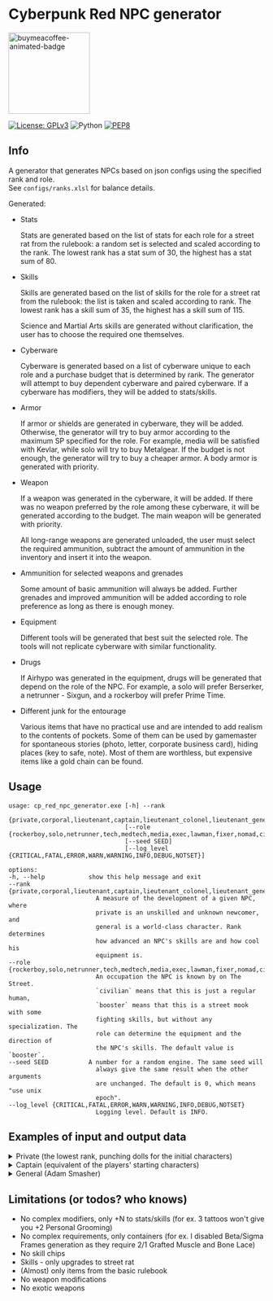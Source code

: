 # Cyberpunk Red NPC generator

<a href="https://buymeacoffee.com/n0lavar" target="_blank" title="buymeacoffee">
  <img src="https://iili.io/JIYMmUN.gif"  alt="buymeacoffee-animated-badge" style="width: 160px;">
</a>

[![License: GPLv3](https://img.shields.io/badge/License-GPLv3-blue.svg)](https://www.gnu.org/licenses/gpl-3.0)
![Python](https://img.shields.io/badge/python-3.12-blue.svg)
[![PEP8](https://img.shields.io/badge/code%20style-pep8-orange.svg)](https://www.python.org/dev/peps/pep-0008/)

## Info

A generator that generates NPCs based on json configs using the specified rank and role.  
See `configs/ranks.xlsl` for balance details.

Generated:

* Stats

  Stats are generated based on the list of stats for each role for a street rat from the rulebook: a random set is
  selected and scaled according to the rank. The lowest rank has a stat sum of 30, the highest has a stat sum of 80.


* Skills

  Skills are generated based on the list of skills for the role for a street rat from the rulebook: the list is taken
  and scaled according to rank. The lowest rank has a skill sum of 35, the highest has a skill sum of 115.

  Science and Martial Arts skills are generated without clarification, the user has to choose the required one
  themselves.


* Cyberware

  Cyberware is generated based on a list of cyberware unique to each role and a purchase budget that is determined by
  rank. The generator will attempt to buy dependent cyberware and paired cyberware. If a cyberware has modifiers, they
  will be added to stats/skills.


* Armor

  If armor or shields are generated in cyberware, they will be added. Otherwise, the generator will try to buy armor
  according to the maximum SP specified for the role. For example, media will be satisfied with Kevlar, while solo will
  try to buy Metalgear. If the budget is not enough, the generator will try to buy a cheaper armor. A body armor is
  generated with priority.


* Weapon

  If a weapon was generated in the cyberware, it will be added. If there was no weapon preferred by the role among these
  cyberware, it will be generated according to the budget. The main weapon will be generated with priority.

  All long-range weapons are generated unloaded, the user must select the required ammunition, subtract the amount of
  ammunition in the inventory and insert it into the weapon.

* Ammunition for selected weapons and grenades

  Some amount of basic ammunition will always be added. Further grenades and improved ammunition will be added according
  to role preference as long as there is enough money.


* Equipment

  Different tools will be generated that best suit the selected role. The tools will not replicate cyberware with
  similar functionality.


* Drugs

  If Airhypo was generated in the equipment, drugs will be generated that depend on the role of the NPC. For example, a
  solo will prefer Berserker, a netrunner - Sixgun, and a rockerboy will prefer Prime Time.


* Different junk for the entourage

  Various items that have no practical use and are intended to add realism to the contents of pockets. Some of them can
  be used by gamemaster for spontaneous stories (photo, letter, corporate business card), hiding places (key to safe,
  note). Most of them are worthless, but expensive items like a gold chain can be found.

## Usage

```
usage: cp_red_npc_generator.exe [-h] --rank
                                {private,corporal,lieutenant,captain,lieutenant_colonel,lieutenant_general,general}
                                [--role {rockerboy,solo,netrunner,tech,medtech,media,exec,lawman,fixer,nomad,civilian,booster}]
                                [--seed SEED]
                                [--log_level {CRITICAL,FATAL,ERROR,WARN,WARNING,INFO,DEBUG,NOTSET}]

options:
-h, --help            show this help message and exit
--rank {private,corporal,lieutenant,captain,lieutenant_colonel,lieutenant_general,general}
                        A measure of the development of a given NPC, where
                        private is an unskilled and unknown newcomer, and
                        general is a world-class character. Rank determines
                        how advanced an NPC's skills are and how cool his
                        equipment is.
--role {rockerboy,solo,netrunner,tech,medtech,media,exec,lawman,fixer,nomad,civilian,booster}
                        An occupation the NPC is known by on The Street.
                        `civilian` means that this is just a regular human,
                        `booster` means that this is a street mook with some
                        fighting skills, but without any specialization. The
                        role can determine the equipment and the direction of
                        the NPC's skills. The default value is `booster`.
--seed SEED           A number for a random engine. The same seed will
                        always give the same result when the other arguments
                        are unchanged. The default is 0, which means "use unix
                        epoch".
--log_level {CRITICAL,FATAL,ERROR,WARN,WARNING,INFO,DEBUG,NOTSET}
                        Logging level. Default is INFO.
```

## Examples of input and output data

<details>
  <summary>Private (the lowest rank, punching dolls for the initial characters)</summary>
  Input:

  ```
  cp_red_npc_generator.exe --rank=private --role=solo
  ```

Output:

  ```
  Solo, Private, seed=1717841891
  Has items total worth of 112
  
  Health (you can add conditions here):
      HP: 25/25 (Seriously Wounded: 13)
  
  Stats: (stat+modifiers=total)
      [2] INT | [4] REF | [3] DEX | [2] TECH | [3] COOL | [3] WILL | [3] LUCK | [2] MOVE | [3] BODY | [3] EMP
  
  Skills (stat+skill+modifiers=total):
      Education                            Technique                                Social                            Body                                 
          [2+0+0=2] Accounting                 [2+0+0=2] AirVehicleTech                 [3+0+0=3] Bribery                 [3+2+0=5] Athletics              
          [2+0+0=2] AnimalHandling             [2+0+0=2] BasicTech                      [3+2+0=5] Conversation            [3+0+0=3] Contortionist          
          [2+0+0=2] Bureaucracy                [2+0+0=2] Cybertech                      [3+2+0=5] HumanPerception         [3+0+0=3] Dance                  
          [2+0+0=2] Business                   [2+0+0=2] Demolitions                    [3+3+0=6] Interrogation           [3+0+0=3] Endurance              
          [2+0+0=2] Composition                [2+0+0=2] ElectronicsSecurityTech        [3+2+0=5] Persuasion              [3+3+0=6] ResistTortureDrugs     
          [2+0+0=2] Criminology                [2+3+0=5] FirstAid                       [3+0+0=3] PersonalGrooming        [3+2+0=5] Stealth                
          [2+0+0=2] Cryptography               [2+0+0=2] Forgery                        [3+0+0=3] Streetwise          Awareness                            
          [2+0+0=2] Deduction                  [2+0+0=2] LandVehicleTech                [3+0+0=3] Trading                 [3+2+0=5] Concentration          
          [2+2+0=4] Education                  [2+0+0=2] PaintDrawSculpt                [3+0+0=3] WardrobeStyle           [2+0+0=2] ConcealRevealObject    
          [2+0+0=2] Gamble                     [2+0+0=2] Paramedic                  Ranged_Weapon                         [2+0+0=2] LipReading             
          [2+0+0=2] LibrarySearch              [2+0+0=2] PhotographyFilm                [4+0+0=4] Archery                 [2+3+0=5] Perception             
          [2+2+0=4] LocalExpertYourHome        [2+0+0=2] PickLock                       [4+3+0=7] Autofire                [2+0+0=2] Tracking               
          [2+3+0=5] Tactics                    [2+0+0=2] PickPocket                     [4+3+0=7] Handgun             Fighting                             
          [2+0+0=2] WildernessSurvival         [2+0+0=2] SeaVehicleTech                 [4+0+0=4] HeavyWeapons            [3+2+0=5] Brawling               
          [2+2+0=4] LanguageStreetslang        [2+0+0=2] Weaponstech                    [4+3+0=7] ShoulderArms            [3+3+0=6] Evasion                
          [2+0+0=2] Science                Control                                  Performance                           [3+0+0=3] MartialArts            
                                               [4+0+0=4] DriveLandVehicle               [3+0+0=3] Acting                  [3+3+0=6] MeleeWeapon            
                                               [4+0+0=4] PilotAirVehicle                [2+0+0=2] PlayInstrument          [4+0+0=4] Initiative             
                                               [4+0+0=4] PilotSeaVehicle                                                                                   
                                               [4+0+0=4] Riding                                                                                            
      
  Armor:                                          Weapons:                                                                              
      Body: Leathers [20eb (everyday), SP=4/4]        Boxing [Damage=1d6, ROF=1]                                                        
                                                      Arasaka "Minami 10" (SMG) [50eb (costly), poor, Damage=2d6, ROF=1, Mag=/30 ()]    
  
  Inventory:
      Ammo                                      Equipment / Drugs                     Junk                                                  
          [30] Bullets (Basic) [1eb (cheap)]        [1] Carryall [20eb (everyday)]        [37] Eddies [1eb (cheap)]                         
                                                                                          [1] Memory Chip (Personal Data) [10eb (cheap)]    
                                                                                          [1] An old coin                                   
                                                                                          [1] Used Plane Ticket                             
                                                                                          [1] Ashtray [10eb (cheap)]                        
                                                                                          [1] Half-Used Tube of Rouge Noir Lipstick         
                                                                                          [1] NUSA Lapel Pin                                
                                                                                          [1] Broken Eye Implant   
  ```

</details>

<details>
  <summary>Captain (equivalent of the players' starting characters)</summary>
  Input:

  ```
  cp_red_npc_generator.exe --rank=captain --role=solo
  ```

Output:

  ```
  Solo, Captain, seed=1717842137
  Has items total worth of 1792
  
  Health (you can add conditions here):
      HP: 40/40 (Seriously Wounded: 20)
  
  Stats: (stat+modifiers=total)
      [7] INT | [8] REF | [6] DEX | [3] TECH | [6] COOL | [6] WILL | [7] LUCK | [5] MOVE | [6] BODY | [5] EMP
  
  Skills (stat+skill+modifiers=total):
      Education                            Technique                                Social                            Body                                 
          [7+0+0=7] Accounting                 [3+0+0=3] AirVehicleTech                 [6+0+0=6] Bribery                 [6+2+0=8] Athletics              
          [7+0+0=7] AnimalHandling             [3+0+0=3] BasicTech                      [5+2+0=7] Conversation            [6+0+0=6] Contortionist          
          [7+0+0=7] Bureaucracy                [3+0+0=3] Cybertech                      [5+2+0=7] HumanPerception         [6+0+0=6] Dance                  
          [7+0+0=7] Business                   [3+0+0=3] Demolitions                    [6+6+0=12] Interrogation          [6+0+0=6] Endurance              
          [7+0+0=7] Composition                [3+0+0=3] ElectronicsSecurityTech        [6+2+0=8] Persuasion              [6+6+2=14] ResistTortureDrugs    
          [7+0+0=7] Criminology                [3+6+0=9] FirstAid                       [6+0+0=6] PersonalGrooming        [6+2+0=8] Stealth                
          [7+0+0=7] Cryptography               [3+0+0=3] Forgery                        [6+0+0=6] Streetwise          Awareness                            
          [7+0+0=7] Deduction                  [3+0+0=3] LandVehicleTech                [6+0+0=6] Trading                 [6+2+0=8] Concentration          
          [7+2+0=9] Education                  [3+0+0=3] PaintDrawSculpt                [6+0+0=6] WardrobeStyle           [7+0+0=7] ConcealRevealObject    
          [7+0+0=7] Gamble                     [3+0+0=3] Paramedic                  Ranged_Weapon                         [7+0+0=7] LipReading             
          [7+0+0=7] LibrarySearch              [3+0+0=3] PhotographyFilm                [8+0+0=8] Archery                 [7+6+0=13] Perception            
          [7+2+0=9] LocalExpertYourHome        [3+0+0=3] PickLock                       [8+6+0=14] Autofire               [7+0+0=7] Tracking               
          [7+6+0=13] Tactics                   [3+0+0=3] PickPocket                     [8+6+0=14] Handgun            Fighting                             
          [7+0+0=7] WildernessSurvival         [3+0+0=3] SeaVehicleTech                 [8+0+0=8] HeavyWeapons            [6+2+0=8] Brawling               
          [7+2+0=9] LanguageStreetslang        [3+0+0=3] Weaponstech                    [8+6+0=14] ShoulderArms           [6+6+0=12] Evasion               
          [7+0+0=7] Science                Control                                  Performance                           [6+0+0=6] MartialArts            
                                               [8+0+0=8] DriveLandVehicle               [6+0+0=6] Acting                  [6+6+0=12] MeleeWeapon           
                                               [8+0+0=8] PilotAirVehicle                [3+0+0=3] PlayInstrument          [8+0+0=8] Initiative             
                                               [8+0+0=8] PilotSeaVehicle                                                                                   
                                               [8+0+0=8] Riding                                                                                            
      
  Cyberware:
      Auditory System [1/1]                 Internal Cyberware [1/7]     Fashionware [1/7]         
          Cyberaudio Suite [500eb] [1/3]        Toxin Binders [100eb]        Biomonitor [100eb]    
              Level Damper [100eb]                                                                 
      
  Armor:                                                   Weapons:                                                                                                         
      Head: Light Armorjack [100eb (premium), SP=11/11]        Machete (Medium Melee Weapon) [50eb (costly), standard, Damage=2d6, ROF=2]                                   
      Body: Light Armorjack [100eb (premium), SP=11/11]        Boxing [Damage=2d6, ROF=1]                                                                                   
                                                               Chadran Arms "Jungle Reaper" (Assault Rifle) [500eb (expensive), standard, Damage=5d6, ROF=1, Mag=/25 ()]    
  
  Inventory:
      Ammo                                                   Equipment / Drugs                                     Junk                                           
          [50] Bullets (Basic) [1eb (cheap)]                     [1] Handcuffs [50eb (costly)]                         [541] Eddies [1eb (cheap)]                 
          [1] Grenades (Armor-Piercing) [100eb (premium)]        [1] Personal CarePak [20eb (everyday)]                [1] Hair Wax [20eb (everyday)]             
                                                                 [1] Anti-Smog Breathing Mask [20eb (everyday)]        [1] Crude drawing on napkin                
                                                                                                                       [1] Cheap Necklace [20eb (everyday)]       
                                                                                                                       [1] Shell Casing Keychain                  
                                                                                                                       [1] SafeLok combination                    
                                                                                                                       [1] Pack of Breath Mints [10eb (cheap)]    
  ```

</details>

<details>
  <summary>General (Adam Smasher)</summary>
  Input:

  ```
  cp_red_npc_generator.exe --rank=general --role=solo
  ```

Output:

  ```
  Solo, General, seed=1717842304
  Has items total worth of 28024
  
  Health (you can add conditions here):
      HP: 50/50 (Seriously Wounded: 25)
  
  Stats: (stat+modifiers=total)
      [8] INT | [8-4=4] REF | [8-4=4] DEX | [4] TECH | [8] COOL | [8] WILL | [8] LUCK | [7-4=3] MOVE | [8+2=10] BODY | [1] EMP
  
  Skills (stat+skill+modifiers=total):
      Education                             Technique                                Social                            Body                                 
          [8+0+0=8] Accounting                  [4+0+0=4] AirVehicleTech                 [8+0+0=8] Bribery                 [4+3+0=7] Athletics              
          [8+0+0=8] AnimalHandling              [4+0+0=4] BasicTech                      [1+3+0=4] Conversation            [4+0+0=4] Contortionist          
          [8+0+0=8] Bureaucracy                 [4+0+0=4] Cybertech                      [1+3+0=4] HumanPerception         [4+0+0=4] Dance                  
          [8+0+0=8] Business                    [4+0+0=4] Demolitions                    [8+8+0=16] Interrogation          [8+0+0=8] Endurance              
          [8+0+0=8] Composition                 [4+0+0=4] ElectronicsSecurityTech        [8+3+0=11] Persuasion             [8+8+2=18] ResistTortureDrugs    
          [8+0+0=8] Criminology                 [4+8+0=12] FirstAid                      [8+0+0=8] PersonalGrooming        [4+3+0=7] Stealth                
          [8+0+0=8] Cryptography                [4+0+0=4] Forgery                        [8+0+0=8] Streetwise          Ranged_Weapon                        
          [8+0+0=8] Deduction                   [4+0+0=4] LandVehicleTech                [8+0+0=8] Trading                 [4+0+0=4] Archery                
          [8+3+0=11] Education                  [4+0+0=4] PaintDrawSculpt                [8+0+0=8] WardrobeStyle           [4+8+0=12] Autofire              
          [8+0+0=8] Gamble                      [4+0+0=4] Paramedic                  Fighting                              [4+8+0=12] Handgun               
          [8+0+0=8] LibrarySearch               [4+0+0=4] PhotographyFilm                [4+3+0=7] Brawling                [4+0+0=4] HeavyWeapons           
          [8+3+0=11] LocalExpertYourHome        [4+0+0=4] PickLock                       [4+8+0=12] Evasion                [4+8+0=12] ShoulderArms          
          [8+8+0=16] Tactics                    [4+0+0=4] PickPocket                     [4+0+0=4] MartialArts         Awareness                            
          [8+0+0=8] WildernessSurvival          [4+0+0=4] SeaVehicleTech                 [4+8+0=12] MeleeWeapon            [8+3+0=11] Concentration         
          [8+3+0=11] LanguageStreetslang        [4+0+0=4] Weaponstech                    [4+0+3=7] Initiative              [8+0+0=8] ConcealRevealObject    
          [8+0+0=8] Science                 Control                                  Performance                           [8+0+0=8] LipReading             
                                                [4+0+0=4] DriveLandVehicle               [8+0+0=8] Acting                  [8+8+0=16] Perception            
                                                [4+0+0=4] PilotAirVehicle                [4+0+0=4] PlayInstrument          [8+0+0=8] Tracking               
                                                [4+0+0=4] PilotSeaVehicle                                                                                   
                                                [4+0+0=4] Riding                                                                                            
      
  Cyberware:
      Eye Sockets [2/2]                            Borgware                                         Internal Cyberware [5/7]                     
          Cybereye [100eb] [2/3]                       MultiOptic Mount [1000eb] [1/5]                  Grafted Muscle and Bone Lace [1000eb]    
              Anti-Dazzle [100eb]                          Cybereye [100eb] [2/3]                       Enhanced Antibodies [500eb]              
              Targeting Scope [500eb]                          Low Light / Infrared / UV [500eb]        Independent Air Supply [1000eb]          
          Cybereye [100eb] [3/3]                       Artificial Shoulder Mount [1000eb] [1/2]         Radar / Sonar Implant [1000eb]           
              Anti-Dazzle [100eb]                          Cyberarm [500eb] [3/4]                       Toxin Binders [100eb]                    
              Low Light / Infrared / UV [500eb]                Popup Shield [500eb]                 Shoulders [2/2]                              
      Neuralware [1/1]                             Auditory System [1/1]                                Cyberarm [500eb] [4/4]                   
          Neural Link [500eb] [2/5]                    Cyberaudio Suite [500eb] [3/3]                       Popup Ranged Weapon (SMG) [500eb]    
              Chipware Socket [500eb] [1/1]                Level Damper [100eb]                             Popup Grenade Launcher [500eb]       
                  Pain Editor [1000eb]                     Radar Detector [500eb]                       Big Knucks [100eb]                       
              Sandevistan [500eb]                          Radio Communicator [100eb]               Hips [2/2]                                   
      Fashionware [1/7]                                                                                 Cyberleg [100eb] [2/3]                   
          Biomonitor [100eb]                                                                                Jump Booster [500eb]                 
                                                                                                        Cyberleg [100eb] [2/3]                   
                                                                                                            Jump Booster [500eb]                 
      
  Armor:                                             Weapons:                                                                                               
      Popup Shield [500eb (expensive), SP=10/10]         Popup Grenade Launcher [500eb (expensive), Damage=6d6, ROF=1, Mag=/2 ()]                           
      Head: Metalgear [5000eb (luxury), SP=18/18]        Big Knucks [100eb (premium), Damage=2d6, ROF=2]                                                    
      Body: Metalgear [5000eb (luxury), SP=18/18]        Boxing [Damage=3d6, ROF=1]                                                                         
                                                         Popup Ranged Weapon (SMG) [500eb (expensive), Damage=2d6, ROF=1, Mag=/30 ()]                       
                                                         Militech "Bulldog" (Shotgun) [1000eb (very_expensive), excellent, Damage=5d6, ROF=1, Mag=/4 ()]    
  
  Inventory:
      Ammo                                                Equipment / Drugs                             Junk                                                    
          [60] Bullets (Basic) [1eb (cheap)]                  [1] Personal CarePak [20eb (everyday)]        [2699] Eddies [1eb (cheap)]                         
          [8] Shotgun Shells (Basic) [1eb (cheap)]            [1] Carryall [20eb (everyday)]                [1] Trans-Anal Exxxpress                            
          [30] Bullets (Armor-Piercing) [10eb (cheap)]                                                      [1] Omamori [10eb (cheap)]                          
          [4] Slugs (Expansive) [10eb (cheap)]                                                              [1] Flask of Expensive Alcohol [100eb (premium)]    
          [20] Slugs (Basic) [1eb (cheap)]                                                                                                                      
          [2] Grenades (Smoke) [50eb (costly)]                                                                                                                  
  ```

</details>

## Limitations (or todos? who knows)

* No complex modifiers, only +N to stats/skills (for ex. 3 tattoos won't give you +2 Personal Grooming)
* No complex requirements, only containers (for ex. I disabled Beta/Sigma Frames generation as they require 2/1 Grafted
  Muscle and Bone Lace)
* No skill chips
* Skills - only upgrades to street rat
* (Almost) only items from the basic rulebook
* No weapon modifications
* No exotic weapons

